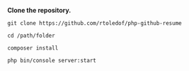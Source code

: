 **Clone the repository.**

`git clone https://github.com/rtoledof/php-github-resume`

`cd /path/folder`

`composer install`

`php bin/console server:start`
